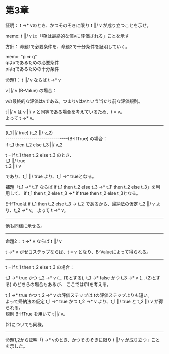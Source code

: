 # 第3章

証明： t ->* vのとき、かつそのそきに限り t \||/ v が成り立つことを示せ。

memo:
t \||/ v は「項tは最終的な値vに評価される」ことを示す

方針： 命題1で必要条件を、命題2で十分条件を証明していく。

memo:
"p => q"  
qはpであるための必要条件  
pはqであるための十分条件

命題1： t \||/ v ならば t ->* v

v \||/ v (B-Value) の場合：

vの最終的な評価はvである。つまりvはvという当たり前な評価規則。

t \||/ v は v \||/ v と同等である場合を考えているため、t = v。  
よって t ->* v。

---

(t_1 \||/ true) (t_2 \||/ v_2)  
-------------------------------(B-IfTrue) の場合：  
if t_1 then t_2 else t_3 \||/ v_2  

t = if t_1 then t_2 else t_3 のとき、  
t_1 \||/ true  
t_2 \||/ v

であり、t_1 \||/ true より、t_1 ->* trueとなる。

補題「t_1 ->* t_1' ならば if t_1 then t_2 else t_3 ->*  t_1' then t_2 else t_3」を利用して、
if t_1 then t_2 else t_3 ->* if true then t_2 else t_3となる。

E-IfTrueは if t_1 then t_2 else t_3 -> t_2 であるから、帰納法の仮定 t_2 \||/ v より、t_2 ->* v。
よって t ->* v。

---

他も同様に示せる。

---

命題2： t ->* v ならば t \||/ v

t ->* v がゼロステップならば、t = v となり、B-Valueによって得られる。

---

t = if t_1 then t_2 else t_3 の場合：

t_1 ->* true かつ t_2 ->* v (... (1)とする), t_1 ->* false かつ t_3 ->* v (... (2)とする) のどちらの場合もあるが、
ここでは(1)を考える。

t_1 ->* true かつ t_2 ->* v の評価ステップは tの評価ステップよりも短い。  
よって帰納法の仮定 t_1 ->* true かつ t_2 ->* v より、t_1 \||/ true と t_2 \||/ v が得られる。  
規則 B-IfTrue を用いて t \||/ v。

(2)についても同様。

---

命題1,2から証明「t ->* vのとき、かつそのそきに限り t \||/ v が成り立つ」ことを示した。
